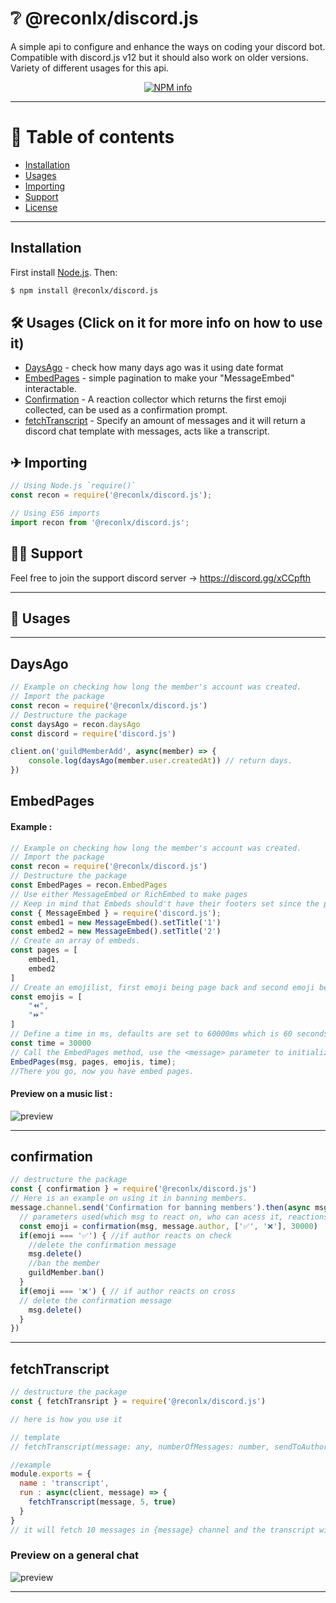# ❔ @reconlx/discord.js
A simple api to configure and enhance the ways on coding your discord bot. Compatible with discord.js v12 but it should also work on older versions. Variety of different usages for this api.
<div align="center">
  <p>
    <a href="https://nodei.co/npm/@reconlx/discord.js
/"><img src="https://nodei.co/npm/@reconlx/discord.js.png?downloads=true&stars=true" alt="NPM info" /></a>
  </p>
</div>


---

# 📝 Table of contents
+ [Installation](https://www.npmjs.com/package/@reconlx/discord.js#installation)
+ [Usages](https://www.npmjs.com/package/@reconlx/discord.js#-usages-click-on-it-for-more-info-on-how-to-use-it)
+ [Importing](https://www.npmjs.com/package/@reconlx/discord.js#-importing)
+ [Support](https://www.npmjs.com/package/@reconlx/discord.js#%E2%99%82%EF%B8%8F-support)
+ [License](https://apache.org/licenses/LICENSE-2.0.html)

---

## Installation

First install [Node.js](http://nodejs.org/). Then:

```sh
$ npm install @reconlx/discord.js
```
## 🛠 Usages (Click on it for more info on how to use it)
+ [DaysAgo](https://www.npmjs.com/package/@reconlx/discord.js#daysago) - check how many days ago was it using date format
+ [EmbedPages](https://www.npmjs.com/package/@reconlx/discord.js#embedpages) - simple pagination to make your "MessageEmbed" interactable.
+ [Confirmation](https://www.npmjs.com/package/@reconlx/discord.js#confirmation) - A reaction collector which returns the first emoji collected, can be used as a confirmation prompt.
+ [fetchTranscript](https://www.npmjs.com/package/@reconlx/discord.js#fetchtranscript) - Specify an amount of messages and it will return a discord chat template with messages, acts like a transcript.

## ✈ Importing

```javascript
// Using Node.js `require()`
const recon = require('@reconlx/discord.js');

// Using ES6 imports
import recon from '@reconlx/discord.js';
```

## 🙋‍♂️ Support
Feel free to join the support discord server -> https://discord.gg/xCCpfth

---
## 🔧 Usages

---

## DaysAgo

```javascript
// Example on checking how long the member's account was created.
// Import the package
const recon = require('@reconlx/discord.js')
// Destructure the package
const daysAgo = recon.daysAgo
const discord = require('discord.js')

client.on('guildMemberAdd', async(member) => {
    console.log(daysAgo(member.user.createdAt)) // return days.
})
```

## EmbedPages
#### Example : 
```js
// Example on checking how long the member's account was created.
// Import the package
const recon = require('@reconlx/discord.js')
// Destructure the package
const EmbedPages = recon.EmbedPages
// Use either MessageEmbed or RichEmbed to make pages
// Keep in mind that Embeds should't have their footers set since the pagination method sets page info there
const { MessageEmbed } = require('discord.js');
const embed1 = new MessageEmbed().setTitle('1')
const embed2 = new MessageEmbed().setTitle('2')
// Create an array of embeds.
const pages = [
    embed1,
    embed2
]
// Create an emojilist, first emoji being page back and second emoji being page front. Defaults are set to  ['⏪', '⏩'].
const emojis = [
    "⏪",
    "⏩"
]
// Define a time in ms, defaults are set to 60000ms which is 60 seconds. Time on how long you want the embed to be interactable
const time = 30000
// Call the EmbedPages method, use the <message> parameter to initialize it.
EmbedPages(msg, pages, emojis, time);
//There you go, now you have embed pages.
```
#### Preview on a music list : 
![preview](https://imgur.com/wduFcGP.png)

---

## confirmation
```js
// destructure the package
const { confirmation } = require('@reconlx/discord.js')
// Here is an example on using it in banning members.
message.channel.send('Confirmation for banning members').then(async msg => {
  // parameters used(which msg to react on, who can acess it, reactions, time(optional))
  const emoji = confirmation(msg, message.author, ['✅', '❌'], 30000)
  if(emoji === '✅') { //if author reacts on check
    //delete the confirmation message
    msg.delete()
    //ban the member
    guildMember.ban()
  } 
  if(emoji === '❌') { // if author reacts on cross
  // delete the confirmation message
    msg.delete()
  }
})
```
---

## fetchTranscript
```js
// destructure the package
const { fetchTransript } = require('@reconlx/discord.js')

// here is how you use it

// template
// fetchTranscript(message: any, numberOfMessages: number, sendToAuthor: boolean)

//example
module.exports = {
  name : 'transcript',
  run : async(client, message) => {
    fetchTranscript(message, 5, true)
  }
}
// it will fetch 10 messages in {message} channel and the transcript will be sent to the author
```
### Preview on a general chat
![preview](https://i.imgur.com/CB1a6eD.png)

---










